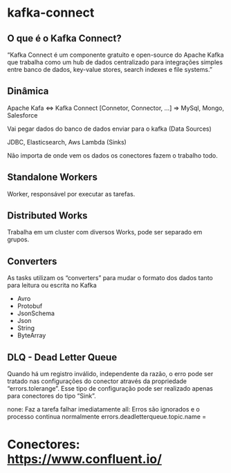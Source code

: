 # kafka-connect

## O que é o Kafka Connect?

“Kafka Connect é um componente gratuito e open-source do Apache Kafka que trabalha como um hub de dados centralizado para integrações simples entre banco de dados, key-value stores, search indexes e file systems.”

## Dinâmica

Apache Kafa <=> Kafka Connect [Connetor, Connector, ...] => MySql, Mongo, Salesforce

Vai pegar dados do banco de dados enviar para o kafka (Data Sources)

JDBC, Elasticsearch, Aws Lambda (Sinks)

Não importa de onde vem os dados os conectores fazem o trabalho todo.

## Standalone Workers

Worker, responsável por executar as tarefas.

## Distributed Works

Trabalha em um cluster com diversos Works, pode ser separado em grupos.

## Converters

As tasks utilizam os “converters” para mudar o formato dos dados tanto para leitura ou escrita no Kafka
- Avro
- Protobuf
- JsonSchema
- Json
- String
- ByteArray

## DLQ - Dead Letter Queue

Quando há um registro inválido, independente da razão, o erro pode ser tratado nas configurações do conector através da propriedade “errors.tolerange”. Esse tipo de configuração pode ser realizado apenas para conectores do tipo “Sink”.

none: Faz a tarefa falhar imediatamente
all: Erros são ignorados e o processo continua normalmente
errors.deadletterqueue.topic.name = <nome-do-topico>

# Conectores: https://www.confluent.io/
